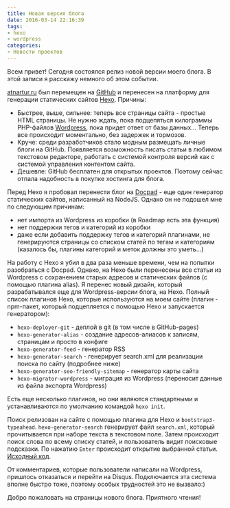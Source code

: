 ```yaml
---
title: Новая версия блога
date: 2016-03-14 22:16:39
tags: 
- hexo
- wordpress
categories: 
- Новости проектов
---
```


Всем привет! Сегодня состоялся релиз новой версии моего блога. В этой записи я расскажу немного об этом событии. <!--more-->

[atnartur.ru](http://atnartur.ru) был перемещен на [GitHub](https://github.com/atnartur/blog) и перенесен на платформу для генерации статических сайтов [Hexo](http://hexo.io). Причины:

- Быстрее, выше, сильнее: теперь все страницы сайта - простые HTML страницы. Не нужно ждать, пока подцепяться килограммы PHP-файлов [Wordpress](http://wordpress.org), пока придет ответ от базы данных... Теперь все происходит моментально, без задержек и тормозов.
- Круче: среди разработчиков стало модным размещать личные блоги на GitHub. Появляется возможность писать статьи в любимом текстовом редакторе, работать с системой контроля версий как с системой управления контентом сайта. 
- Дешевле: GitHub бесплатен для открытых проектов. Поэтому сейчас отпала надобность в покупке хостинга для блога.

Перед Hexo я пробовал перенести блог на [Docpad](http://docpad.org) - еще один генератор статических сайтов, написанный на NodeJS. Однако он не подошел мне по следующим причинам:

- нет импорта из Wordpress из коробки (в Roadmap есть эта функция)
- нет поддержки тегов и категорий из коробки
- даже если добавить поддержку тегов и категорий плагинами, не генерируются страницы со списком статей по тегам и категориям (казалось бы, плагины категорий и меток должны это уметь...)

На работу с Hexo я убил в два раза меньше времени, чем на попытки разобраться с Docpad. Однако, на Hexo были перенесены все статьи из Wordpress с сохранением старых адресов и статических файлов (с помощью плагина alias). Я перенес новый дизайн, который разрабатывался еще для Wordpress-версии блога, на Hexo. Полный список плагинов Hexo, которые используются на моем сайте (плагин - npm-пакет, который подцепляется с помощью Hexo и запускается генератором):

- `hexo-deployer-git` - деплой в git (в том числе в GitHub-pages)
- `hexo-generator-alias` - создание адресов-алиасов к записям, страницам и просто в конфиге
- `hexo-generator-feed` - генератор RSS
- `hexo-generator-search` - генерирует search.xml для реализации поиска по сайту (подробнее ниже)
- `hexo-generator-seo-friendly-sitemap` - генератор карты сайта
- `hexo-migrator-wordpress` - миграция из Wordpress (переносит данные из файла экспорта Wordpress)

Есть еще несколько плагинов, но они являются стандартными и устанавливаются по умолчанию командой `hexo init`.

Поиск релизован на сайте с помощью плагина для Hexo и `bootstrap3-typeahead`. `hexo-generator-search` генерирует файл `search.xml`, который прочитывается при наборе текста в текстовом поле. Затем происходит поиск слова по всему списку статей, и пользователь видит поисковые подсказки. По нажатию `Enter` происходит открытие выбранной статьи. [Исходный код](https://github.com/atnartur/blog/blob/dev/themes/atnartur/source/js/search.js).

От комментариев, которые пользователи написали на Wordpress, пришлось отказаться и перейти на Disqus. Подключается эта система вполне быстро тоже, поэтому особых трудностей это не вызвало:)

Добро пожаловать на страницы нового блога. Приятного чтения!